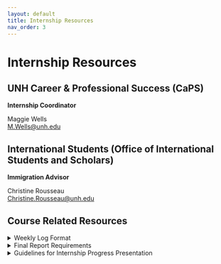 ```yaml
---
layout: default
title: Internship Resources
nav_order: 3
---
```

# Internship Resources
## UNH Career & Professional Success (CaPS)
**Internship Coordinator**

Maggie Wells<br/>
M.Wells@unh.edu

## International Students (Office of International Students and Scholars)
**Immigration Advisor**

Christine Rousseau<br/>
Christine.Rousseau@unh.edu


## Course Related Resources

<details>
<summary>Weekly Log Format</summary>
<p>
For each week that you have worked, you need to submit a separate weekly log file that contains the following information:
<ol>
<li>A title section that includes the following information:<br />
<b>Student’s Name:</b><br />
<b>WEEKLY Log #:</b>  (counting from the first log entry)<br />
<b>From:  ??? To: ???</b> (specify the dates that this weekly report covers)<br />
<b>Today’s Date: ???</b><br />
<b>Name of Agency:</b> e.g. Manchester School District<br />
<b>Number of Hours Worked This Week:</b>  e.g. 15<br />
<b>Cumulative Hours to Date:</b>  e.g. 70<br /></li>
<li>The internship activities during the week which include:
    <ul>
     <li>Activities you have completed.</li>
     <li>Activities in process.</li>
     <li>Activities to be started next week.</li></ul></li>  
<li><b>Reflections:</b> This includes your observation of the work performed during the week, as well as your reflections of how and when your current academic training and preparation, either directly or indirectly, to perform the work assigned.</li></ol>

Please submit each log through the same weekly log assignment submission link.  The file must be saved in PDF format.
</p>
</details>

<details>
<summary>Final Report Requirements</summary>
<p>
The report must include the following items:
<ol>
<li><b>A Title Page.</b> First page should display student’s full name, internship start and finish dates, company/institution name or the title of research project.</li>

<li><b>A Brief Executive Summary of the Internship.</b> A summary of the company/institution and a short account of the major activities carried out during the internship period. This section should answer the following questions: What is the full title, full mailing address and relevant web links of the company/institution? Specify the products and services produced and offered by the company/institution. For research projects, provide the background of your research topics. (Limit to 1-1.5 pages)</li>

<li><b>Details of Internship Activities.</b> This is the main body of your report. Questions to be answered in this section include the following.
<ul>
<li>What CS/IT related tasks did you perform?</li>
<li>What kind of technologies and tools did you use?</li>
<li>What is the relationship of the work to your major studies?</li>
<li>What is the comparison between theory (things you have learned in the classroom) and practice (things you did or observed at the internship).</li>
</ul>
Use full sentences, instead of bullet points, to describe your work. Focus on what YOU have worked on or accomplished, rather than the technology itself. Do not include the weekly log of the internship activities, but use the log records to build your writing in a structured and organized way. You need to have minimal 4 pages (not including figures and tables) for this section.</li>

<li><b>Self-assessment of the Internship Experience.</b> In this section you should answer the following questions:
<ul>
<li>What did you learn from your experience?</li>
<li>What were the benefits to you?</li>
<li>How do you think the internship activities that you carried out are correlated with your classroom knowledge?</li>
<li>How do you think the internship will influence your future career plans?  Reflection on the internship experiences</li>
<li>Describe what was learned and how it will be apply to your professional career goals</li>
<li>Address whether the profession you learned about during this internship is of interest (why or why not). Identify professions that may be of interest as a result of this experience, and identify actions you will need to take to effectively pursue your chosen career.</li>
<li>Identify additional skills that will need to be developed to ensure career readiness.  This might include learning a new technology, developing a broader network, additional coursework, etc. </li>
<li>What advice would you have for a fellow student and/or faculty member with regard to your experience?</li>
<li>How do you think the internship class activities such as class meetings, progress presentations and guest speakers have helped to improve your skills, knowledge or professional network?</li>
</ul>
Use full sentences, instead of bullet points, in your writing. You need to have minimal 3 pages (not including figures and tables) for this section.
<br>
Grading criteria: 60% content; 20% grammar and mechanics; 20% format.</li>

<li><b>Conclusions.</b> This section should include a summary of key conclusions derived from the internship experience, and general observations about the sector in which your internship company/institution operates. Include your assessment of classroom meetings, progress presentation and invited guest speakers. (Limit to 1 page)</li>
<li><b>Reference.</b></li>
<li><b>Appendices and supplementary material (charts, graphs, pictures, etc.)</b> This section is optional and content of high quality will be considered for up to 10% bonus.</li>
</ol>
The internship report should be between 9-12 pages (not including the title page, figures and tables), size 12 in Times New Roman font and with single-spaced lines.<br><br>  
The report should be saved in PDF format for submission.

</p>
</details>

<details>
<summary>Guidelines for Internship Progress Presentation</summary>
<p>
The presentation should be kept between 10-15 minutes. The content of the presentation might include, but not restricted to the following:
<ul>
<li>What is the scope of your internship placement or research project work?</li>
<li>How did you find the internship? How did you decided on the research project?</li>
<li>What are the responsibilities/activities of your internship? What is the goal of your research project?</li>
<li>What has been completed and what is yet to be started?</li>
<li>What is your reflection of the work so far?  What difficulties you have encountered?</li>  
<li>What are the helpful information and valued lesson you'd like to share with the class?</li>
</ul>
You should prepare 5-8 slides to aid your presentation. Please keep the number of slides simple and minimum. I'd like to see you present rather than reading off the slides.
<br><br>
You must post your presentation slides at least 24 hours before your scheduled presentation in the MyCourses Discussion Board. Your slides will be shared among students in advance so they will be prepared to ask questions and be engaged in the discussion during the meeting.
<br><br>
After the meeting, each student needs to provide feedback to each of presentation on class
</p>
</details>
